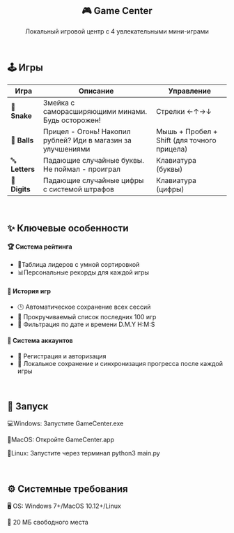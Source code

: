 <h2 align="center">🎮 Game Center </h2>
<p align="center">Локальный игровой центр с 4 увлекательными мини-играми</p>
<br>

## 🕹️ Игры

| Игра | Описание | Управление |
|----------|----------|------------|
| 🐍 **Snake** | Змейка с саморасширяющими минами. Будь осторожен! | Стрелки ←↑→↓ |
| 🔴 **Balls** | Прицел - Огонь! Накопил рублей? Иди в магазин за улучшениями| Мышь + Пробел + Shift (для точного прицела) |
| 🔤 **Letters** | Падающие случайные буквы. Не поймал - проиграл | Клавиатура (буквы) |
| 🔢 **Digits** | Падающие случайные цифры с системой штрафов | Клавиатура (цифры) |
<br>

##  ✨ Ключевые особенности 
#### 🏆 Система рейтинга  
- 🥇Таблица лидеров с умной сортировкой
- 📊Персональные рекорды для каждой игры  

#### 📜 История игр  
- 🕒 Автоматическое сохранение всех сессий  
- 🔄 Прокручиваемый список последних 100 игр  
- 📅 Фильтрация по дате и времени D.M.Y H:M:S  

#### 🔐 Система аккаунтов  
- 👤 Регистрация и авторизация  
- 💾 Локальное сохранение и синхронизация прогресса после каждой игры
<br>

## 🚀 Запуск  
💻Windows: Запустите GameCenter.exe

🍎MacOS: Откройте GameCenter.app

🐧Linux: Запустите через терминал python3 main.py

<br>

## ⚙️ Системные требования
🖥️ OS: Windows 7+/MacOS 10.12+/Linux

💾 20 МБ свободного места

